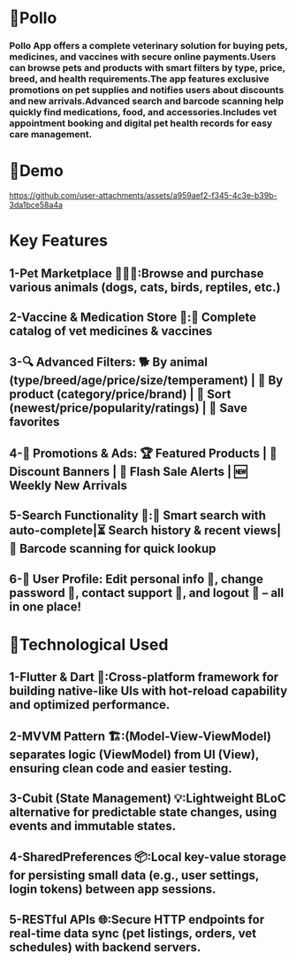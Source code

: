 # 🐾Pollo      
### Pollo App offers a complete veterinary solution for buying pets, medicines, and vaccines with secure online payments.Users can browse pets and products with smart filters by type, price, breed, and health requirements.The app features exclusive promotions on pet supplies and notifies users about discounts and new arrivals.Advanced search and barcode scanning help quickly find medications, food, and accessories.Includes vet appointment booking and digital pet health records for easy care management.
# 🎥Demo
https://github.com/user-attachments/assets/a959aef2-f345-4c3e-b39b-3da1bce58a4a
# Key Features
## 1-Pet Marketplace 🐶🐱🦜:Browse and purchase various animals (dogs, cats, birds, reptiles, etc.)
## 2-Vaccine & Medication Store 💊:📜 Complete catalog of vet medicines & vaccines
## 3-🔍 Advanced Filters: 🐕 By animal (type/breed/age/price/size/temperament) | 🛒 By product (category/price/brand) | 🔄 Sort (newest/price/popularity/ratings) | 💾 Save favorites
## 4-🎉 Promotions & Ads: 🏆 Featured Products | 🚀 Discount Banners | 🔔 Flash Sale Alerts | 🆕 Weekly New Arrivals
## 5-Search Functionality 🔎:🤖 Smart search with auto-complete|⏳ Search history & recent views|📲 Barcode scanning for quick lookup
## 6-👤 User Profile: Edit personal info 🔧, change password 🔐, contact support 📩, and logout 🚪 – all in one place!
# 🚀Technological Used
## 1-Flutter & Dart 🎯:Cross-platform framework for building native-like UIs with hot-reload capability and optimized performance.
## 2-MVVM Pattern 🏗️:(Model-View-ViewModel) separates logic (ViewModel) from UI (View), ensuring clean code and easier testing.
## 3-Cubit (State Management) 💡:Lightweight BLoC alternative for predictable state changes, using events and immutable states.
## 4-SharedPreferences 📦:Local key-value storage for persisting small data (e.g., user settings, login tokens) between app sessions.
## 5-RESTful APIs 🌐:Secure HTTP endpoints for real-time data sync (pet listings, orders, vet schedules) with backend servers.














